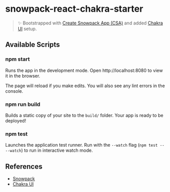 # snowpack-react-chakra-starter

> ✨ Bootstrapped with [Create Snowpack App (CSA)](https://github.com/snowpackjs/snowpack/tree/main/create-snowpack-app/cli) and added [Chakra UI](https://chakra-ui.com) setup.

## Available Scripts

### npm start

Runs the app in the development mode.
Open http://localhost:8080 to view it in the browser.

The page will reload if you make edits.
You will also see any lint errors in the console.

### npm run build

Builds a static copy of your site to the `build/` folder.
Your app is ready to be deployed!
### npm test

Launches the application test runner.
Run with the `--watch` flag (`npm test -- --watch`) to run in interactive watch mode.

## References
- [Snowpack](https://snowpack.dev)
- [Chakra UI](https://chakra-ui/com)
